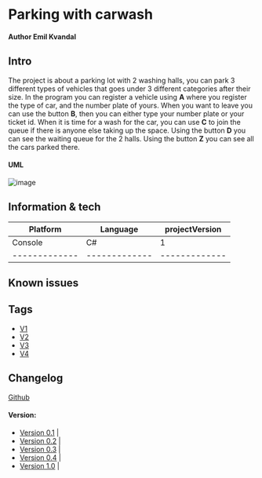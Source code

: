 # Parking with carwash 
#### Author **Emil Kvandal**


## Intro
The project is about a parking lot with 2 washing halls, you can park 3 different types of vehicles that goes under 3 different categories after their size.
In the program you can register a vehicle using **A** where you register the type of car, and the number plate of yours.
When you want to leave you can use the button **B**, then you can either type your number plate or your ticket id.
When it is time for a wash for the car, you can use **C** to join the queue if there is anyone else taking up the space.
Using the button **D** you can see the waiting queue for the 2 halls.
Using the button **Z** you can see all the cars parked there.


#### UML
![image](https://user-images.githubusercontent.com/72310789/217173263-9e0d8612-785a-4976-8274-cdcc0b25445f.png)


## Information & tech


| Platform      |    Language   | projectVersion| 
| ------------- | ------------- | ------------- |
|    Console    |    C#         |       1       |
| ------------- | ------------- | ------------- |


## Known issues



## Tags
* [V1](https://github.com/WhySoShy/H2AfleveringsProjekt/releases/tag/V1)
* [V2](https://github.com/WhySoShy/H2AfleveringsProjekt/releases/tag/V2)
* [V3](https://github.com/WhySoShy/H2AfleveringsProjekt/releases/tag/V3)
* [V4](https://github.com/WhySoShy/H2AfleveringsProjekt/releases/tag/V4)


## Changelog
[Github](https://github.com/WhySoShy/H2AfleveringsProjekt/commit)



#### Version:
   - [Version 0.1](https://github.com/WhySoShy/H2AfleveringsProjekt/commit/dd30bbdc04cdb2ec17f9d7ada0ecadfeea569e66) |
   - [Version 0.2](https://github.com/WhySoShy/H2AfleveringsProjekt/commit/1f2250aceca02ef401fa7a01bc405324b6ba597c) |
   - [Version 0.3](https://github.com/WhySoShy/H2AfleveringsProjekt/commit/a5a65bed7cf7daec345d7774a4ccf71f0e48ac17) | 
   - [Version 0.4](https://github.com/WhySoShy/H2AfleveringsProjekt/commit/d85ef477187ea40ab0c973d7a574debd7367884b) |
   - [Version 1.0](https://github.com/WhySoShy/H2AfleveringsProjekt/commit/66b1ce55ebd4d0c6ecf000f5e5ca83b0a0f7a1f5) |

